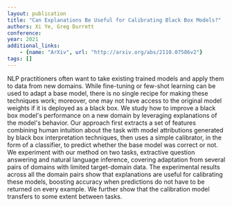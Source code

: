 ```yaml
---
layout: publication
title: "Can Explanations Be Useful for Calibrating Black Box Models?"
authors: Xi Ye, Greg Durrett
conference: 
year: 2021
additional_links: 
    - {name: "ArXiv", url: "http://arxiv.org/abs/2110.07586v2"}
tags: []
---
```

NLP practitioners often want to take existing trained models and apply them
to data from new domains. While fine-tuning or few-shot learning can be used to
adapt a base model, there is no single recipe for making these techniques work;
moreover, one may not have access to the original model weights if it is
deployed as a black box. We study how to improve a black box model's
performance on a new domain by leveraging explanations of the model's behavior.
Our approach first extracts a set of features combining human intuition about
the task with model attributions generated by black box interpretation
techniques, then uses a simple calibrator, in the form of a classifier, to
predict whether the base model was correct or not. We experiment with our
method on two tasks, extractive question answering and natural language
inference, covering adaptation from several pairs of domains with limited
target-domain data. The experimental results across all the domain pairs show
that explanations are useful for calibrating these models, boosting accuracy
when predictions do not have to be returned on every example. We further show
that the calibration model transfers to some extent between tasks.